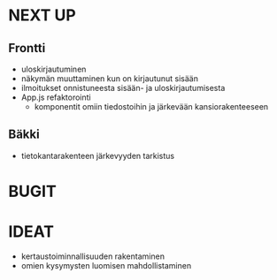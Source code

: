# NEXT UP

## Frontti

- uloskirjautuminen
- näkymän muuttaminen kun on kirjautunut sisään
- ilmoitukset onnistuneesta sisään- ja uloskirjautumisesta
- App.js refaktorointi
  - komponentit omiin tiedostoihin ja järkevään kansiorakenteeseen

## Bäkki

- tietokantarakenteen järkevyyden tarkistus

# BUGIT

# IDEAT

- kertaustoiminnallisuuden rakentaminen
- omien kysymysten luomisen mahdollistaminen
